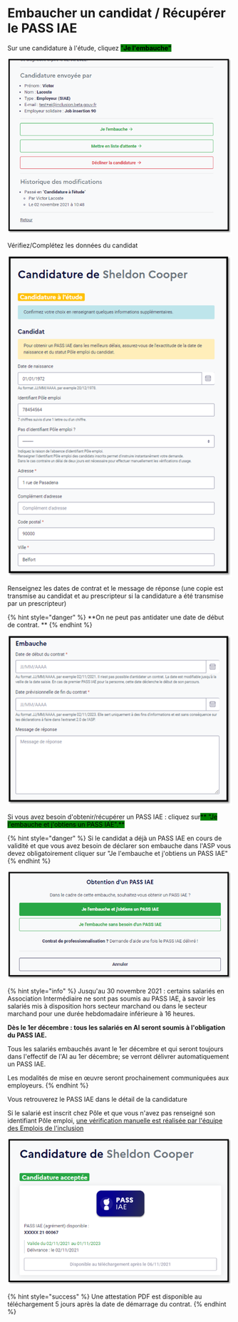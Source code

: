 # Embaucher un candidat / Récupérer le PASS IAE

Sur une candidature à l'étude, cliquez <mark style="background-color:green;">"</mark><mark style="background-color:green;">**Je l'embauche"**</mark>

![](<../.gitbook/assets/image (167) (1).png>)

Vérifiez/Complétez les données du candidat

![](<../.gitbook/assets/image (188).png>)

Renseignez les dates de contrat et le message de réponse (une copie est transmise au candidat et au prescripteur si la candidature a été transmise par un prescripteur)

{% hint style="danger" %}
**On ne peut pas antidater une date de début de contrat. **
{% endhint %}

![](<../.gitbook/assets/image (164).png>)

Si vous avez besoin d'obtenir/récupérer un PASS IAE : cliquez sur<mark style="background-color:green;">** "Je l'embauche et j'obtiens un PASS IAE".**</mark>

{% hint style="danger" %}
Si le candidat a déjà un PASS IAE en cours de validité et que vous avez besoin de déclarer son embauche dans l'ASP vous devez obligatoirement cliquer sur "Je l'embauche et j'obtiens un PASS IAE"
{% endhint %}

![](<../.gitbook/assets/image (172).png>)

{% hint style="info" %}
Jusqu'au 30 novembre 2021 : certains salariés en Association Intermédiaire ne sont pas soumis au PASS IAE, à savoir les salariés mis à disposition hors secteur marchand ou dans le secteur marchand pour une durée hebdomadaire inférieure à 16 heures.

**Dès le 1er décembre : tous les salariés en AI seront soumis à l'obligation du PASS IAE.**

Tous les salariés embauchés avant le 1er décembre et qui seront toujours dans l'effectif de l'AI au 1er décembre; se verront délivrer automatiquement un PASS IAE.&#x20;

Les modalités de mise en œuvre seront prochainement communiquées aux employeurs.
{% endhint %}

Vous retrouverez le PASS IAE dans le détail de la candidature&#x20;

Si le salarié est inscrit chez Pôle et que vous n'avez pas renseigné son identifiant Pôle emploi, [une vérification manuelle est réalisée par l'équipe des Emplois de l'inclusion](../pourquoi-une-plateforme-de-linclusion/pass-iae-agrement-plus-simple-cest-a-dire.md#verification-des-demandes-de-pass-iae)

![](<../.gitbook/assets/image (181) (1).png>)

{% hint style="success" %}
Une attestation PDF est disponible au téléchargement 5 jours après la date de démarrage du contrat.
{% endhint %}
